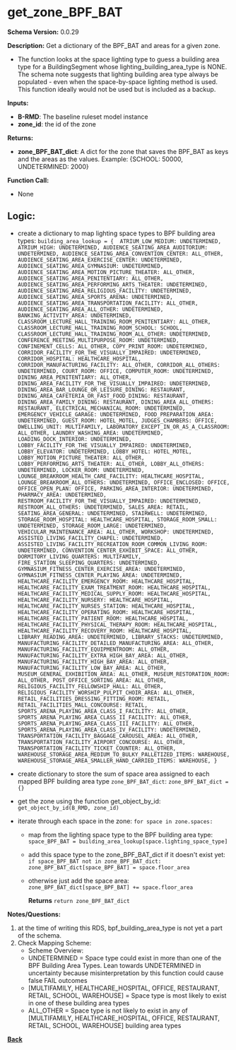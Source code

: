# get_zone_BPF_BAT
**Schema Version:** 0.0.29

**Description:** Get a dictionary of the BPF_BAT and areas for a given zone.
- The function looks at the space lighting type to guess a building area type for a BuildingSegment whose lighting_building_area_type is NONE. The schema note suggests that lighting building area type always be populated - even when the space-by-space lighting method is used. This function ideally would not be used but is included as a backup.

**Inputs:**  
- **B-RMD**: The baseline ruleset model instance
- **zone_id**: the id of the zone

**Returns:**  
- **zone_BPF_BAT_dict**: A dict for the zone that saves the BPF_BAT as keys and the areas as the values. Example: {SCHOOL: 50000, UNDETERMINED: 2000}
 
**Function Call:** 
- None

## Logic:  

- create a dictionary to map lighting space types to BPF building area types: ```building_area_lookup = { 
	ATRIUM_LOW_MEDIUM: UNDETERMINED,							
	ATRIUM_HIGH: UNDETERMINED,
	AUDIENCE_SEATING_AREA_AUDITORIUM: UNDETERMINED,
	AUDIENCE_SEATING_AREA_CONVENTION_CENTER: ALL_OTHER,
	AUDIENCE_SEATING_AREA_EXERCISE_CENTER: UNDETERMINED,
	AUDIENCE_SEATING_AREA_GYMNASIUM: UNDETERMINED,
	AUDIENCE_SEATING_AREA_MOTION_PICTURE_THEATER: ALL_OTHER,
	AUDIENCE_SEATING_AREA_PENITENTIARY: ALL_OTHER,
	AUDIENCE_SEATING_AREA_PERFORMING_ARTS_THEATER: UNDETERMINED,
	AUDIENCE_SEATING_AREA_RELIGIOUS_FACILITY: UNDETERMINED,
	AUDIENCE_SEATING_AREA_SPORTS_ARENA: UNDETERMINED,
	AUDIENCE_SEATING_AREA_TRANSPORTATION_FACILITY: ALL_OTHER,
	AUDIENCE_SEATING_AREA_ALL_OTHER: UNDETERMINED,
	BANKING_ACTIVITY_AREA: UNDETERMINED,
	CLASSROOM_LECTURE_HALL_TRAINING_ROOM_PENITENTIARY: ALL_OTHER,
	CLASSROOM_LECTURE_HALL_TRAINING_ROOM_SCHOOL: SCHOOL,
	CLASSROOM_LECTURE_HALL_TRAINING_ROOM_ALL_OTHER:	UNDETERMINED,
	CONFERENCE_MEETING_MULTIPURPOSE_ROOM: UNDETERMINED,
	CONFINEMENT_CELLS: ALL_OTHER,
	COPY_PRINT_ROOM: UNDETERMINED,
	CORRIDOR_FACILITY_FOR_THE_VISUALLY_IMPAIRED: UNDETERMINED,
	CORRIDOR_HOSPITAL: HEALTHCARE_HOSPITAL,
	CORRIDOR_MANUFACTURING_FACILITY: ALL_OTHER,
	CORRIDOR_ALL_OTHERS: UNDETERMINED,
	COURT_ROOM:	OFFICE,
	COMPUTER_ROOM: UNDETERMINED,
	DINING_AREA_PENITENTIARY: ALL_OTHER,
	DINING_AREA_FACILITY_FOR_THE_VISUALLY_IMPAIRED: UNDETERMINED,
	DINING_AREA_BAR_LOUNGE_OR_LEISURE_DINING: RESTAURANT,
	DINING_AREA_CAFETERIA_OR_FAST_FOOD_DINING: RESTAURANT,
	DINING_AREA_FAMILY_DINING: RESTAURANT,
	DINING_AREA_ALL_OTHERS: RESTAURANT,
	ELECTRICAL_MECHANICAL_ROOM: UNDETERMINED,
	EMERGENCY_VEHICLE_GARAGE: UNDETERMINED,
	FOOD_PREPARATION_AREA: UNDETERMINED,
	GUEST_ROOM: HOTEL_MOTEL,
	JUDGES_CHAMBERS: OFFICE,
	DWELLING_UNIT: MULTIFAMILY,
	LABORATORY_EXCEPT_IN_OR_AS_A_CLASSROOM: ALL_OTHER,
	LAUNDRY_WASHING_AREA: UNDETERMINED,
	LOADING_DOCK_INTERIOR: UNDETERMINED,
	LOBBY_FACILITY_FOR_THE_VISUALLY_IMPAIRED: UNDETERMINED,
	LOBBY_ELEVATOR: UNDETERMINED,
	LOBBY_HOTEL: HOTEL_MOTEL,
	LOBBY_MOTION_PICTURE_THEATER: ALL_OTHER,
	LOBBY_PERFORMING_ARTS_THEATER: ALL_OTHER,
	LOBBY_ALL_OTHERS: UNDETERMINED,
	LOCKER_ROOM: UNDETERMINED,
	LOUNGE_BREAKROOM_HEALTH_CARE_FACILITY: HEALTHCARE_HOSPITAL,
	LOUNGE_BREAKROOM_ALL_OTHERS: UNDETERMINED,
	OFFICE_ENCLOSED: OFFICE,
	OFFICE_OPEN_PLAN: OFFICE,
	PARKING_AREA_INTERIOR: UNDETERMINED,
	PHARMACY_AREA: UNDETERMINED,
	RESTROOM_FACILITY_FOR_THE_VISUALLY_IMPAIRED: UNDETERMINED,
	RESTROOM_ALL_OTHERS: UNDETERMINED,
	SALES_AREA: RETAIL,
	SEATING_AREA_GENERAL: UNDETERMINED,
	STAIRWELL: UNDETERMINED,
	STORAGE_ROOM_HOSPITAL: HEALTHCARE_HOSPITAL,
	STORAGE_ROOM_SMALL: UNDETERMINED,
	STORAGE_ROOM_LARGE: UNDETERMINED,
	VEHICULAR_MAINTENANCE_AREA: ALL_OTHER,
	WORKSHOP: UNDETERMINED,
	ASSISTED_LIVING_FACILITY_CHAPEL: UNDETERMINED,
	ASSISTED_LIVING_FACILITY_RECREATION_ROOM_COMMON_LIVING_ROOM: UNDETERMINED,
	CONVENTION_CENTER_EXHIBIT_SPACE: ALL_OTHER,
	DORMITORY_LIVING_QUARTERS: MULTIFAMILY,  
	FIRE_STATION_SLEEPING_QUARTERS: UNDETERMINED,
	GYMNASIUM_FITNESS_CENTER_EXERCISE_AREA: UNDETERMINED,
	GYMNASIUM_FITNESS_CENTER_PLAYING_AREA: UNDETERMINED,
	HEALTHCARE_FACILITY_EMERGENCY_ROOM: HEALTHCARE_HOSPITAL,
	HEALTHCARE_FACILITY_EXAM_TREATMENT_ROOM: HEALTHCARE_HOSPITAL,
    HEALTHCARE_FACILITY_MEDICAL_SUPPLY_ROOM: HEALTHCARE_HOSPITAL,
	HEALTHCARE_FACILITY_NURSERY: HEALTHCARE_HOSPITAL,
	HEALTHCARE_FACILITY_NURSES_STATION: HEALTHCARE_HOSPITAL,
	HEALTHCARE_FACILITY_OPERATING_ROOM: HEALTHCARE_HOSPITAL,
	HEALTHCARE_FACILITY_PATIENT_ROOM: HEALTHCARE_HOSPITAL,
	HEALTHCARE_FACILITY_PHYSICAL_THERAPY_ROOM: HEALTHCARE_HOSPITAL,
	HEALTHCARE_FACILITY_RECOVERY_ROOM: HEALTHCARE_HOSPITAL,
	LIBRARY_READING_AREA: UNDETERMINED,
	LIBRARY_STACKS: UNDETERMINED,
	MANUFACTURING_FACILITY_DETAILED_MANUFACTURING_AREA: ALL_OTHER,
	MANUFACTURING_FACILITY_EQUIPMENTROOM: ALL_OTHER,
	MANUFACTURING_FACILITY_EXTRA_HIGH_BAY_AREA: ALL_OTHER,
	MANUFACTURING_FACILITY_HIGH_BAY_AREA: ALL_OTHER,
	MANUFACTURING_FACILITY_LOW_BAY_AREA: ALL_OTHER,
	MUSEUM_GENERAL_EXHIBITION_AREA: ALL_OTHER,
	MUSEUM_RESTORATION_ROOM: ALL_OTHER,
	POST_OFFICE_SORTING_AREA: ALL_OTHER,
	RELIGIOUS_FACILITY_FELLOWSHIP_HALL: ALL_OTHER,
	RELIGIOUS_FACILITY_WORSHIP_PULPIT_CHOIR_AREA: ALL_OTHER,
	RETAIL_FACILITIES_DRESSING_FITTING_ROOM: RETAIL,
	RETAIL_FACILITIES_MALL_CONCOURSE: RETAIL,
	SPORTS_ARENA_PLAYING_AREA_CLASS_I_FACILITY: ALL_OTHER,
	SPORTS_ARENA_PLAYING_AREA_CLASS_II_FACILITY: ALL_OTHER,
	SPORTS_ARENA_PLAYING_AREA_CLASS_III_FACILITY: ALL_OTHER,
	SPORTS_ARENA_PLAYING_AREA_CLASS_IV_FACILITY: UNDETERMINED,
	TRANSPORTATION_FACILITY_BAGGAGE_CAROUSEL_AREA: ALL_OTHER,
	TRANSPORTATION_FACILITY_AIRPORT_CONCOURSE: ALL_OTHER,
	TRANSPORTATION_FACILITY_TICKET_COUNTER: ALL_OTHER,
	WAREHOUSE_STORAGE_AREA_MEDIUM_TO_BULKY_PALLETIZED_ITEMS: WAREHOUSE,
	WAREHOUSE_STORAGE_AREA_SMALLER_HAND_CARRIED_ITEMS: WAREHOUSE,
	}```

- create dictionary to store the sum of space area assigned to each mapped BPF building area type `zone_BPF_BAT_dict`: `zone_BPF_BAT_dict = {}`
- get the zone using the function get_object_by_id: `get_object_by_id(B_RMD, zone_id)`
- iterate through each space in the zone: `for space in zone.spaces:`
  - map from the lighting space type to the BPF building area type: `space_BPF_BAT = building_area_lookup[space.lighting_space_type]`
  - add this space type to the zone_BPF_BAT_dict if it doesn't exist yet: `if space_BPF_BAT not in zone_BPF_BAT_dict: zone_BPF_BAT_dict[space_BPF_BAT] = space.floor_area`
  - otherwise just add the space area: `zone_BPF_BAT_dict[space_BPF_BAT] += space.floor_area`

       **Returns** `return zone_BPF_BAT_dict`  

**Notes/Questions:** 
1. at the time of writing this RDS, bpf_building_area_type is not yet a part of the schema.
2. Check Mapping Scheme:
   - Scheme Overview:
   - UNDETERMINED = Space type could exist in more than one of the BPF Building Area Types. Lean towards UNDETERMINED in uncertainty because misinterpretation by this function could cause false FAIL outcomes
   - [MULTIFAMILY, HEALTHCARE_HOSPITAL, OFFICE, RESTAURANT, RETAIL, SCHOOL, WAREHOUSE] = Space type is most likely to exist in one of these building area types
   - ALL_OTHER = Space type is not likely to exist in any of [MULTIFAMILY, HEALTHCARE_HOSPITAL, OFFICE, RESTAURANT, RETAIL, SCHOOL, WAREHOUSE] building area types

**[Back](../_toc.md)**
